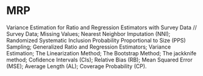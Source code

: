 # MRP
Variance Estimation for Ratio and Regression Estimators with Survey Data //
Survey Data;
Missing Values;
Nearest Neighbor Imputation (NNI);
Randomized Systematic Inclusion Probability Proportional to Size (PPS) Sampling;
Generalized Ratio and Regression Estimators;
Variance Estimation;
The Linearization Method;
The Bootstrap Method;
The jackknife method;
Cofidence Intervals (CIs);
Relative Bias (RB);
Mean Squared Error (MSE);
Average Length (AL);
Coverage Probability (CP).
